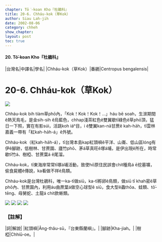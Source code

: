 ```yaml
---
chapter: Tō͘-koan Kho『杜鵑科』
title: 20-6. Chháu-kok（草Kok）
author: Siau Lah-jih
date: 2002-08-06
category: chheh
show_chapter: 
layout: post
toc: true
---
```


#### 20. Tō͘-koan Kho『杜鵑科』


|台灣名|中譯名|學名|
|Chháu-kok（草Kok）|番鵑|Centropus bengalensis|


# 20-6. Chháu-kok（草Kok）

![](../too5/20/20-6-5.Chháu-kok.jpg)


Chháu-kok bih tiàm草phō內，「Kok！Kok！Kok！…」háu bē soah，生湠期間ê熱天鳥毛，是金sih-sih ê烏藍色，chhap淺茶紅色ê雙翼歇tī綠色ê草phō頂，猛日一下照，實在有影súi，活跳koh iáⁿ目，i ê雙翼kan-nā甘蔗ê kah-ha̍h，tī雲林嘉義一帶有「紅kah-ha̍h-á」ê外號。

Chháu-kok（紅kah-ha̍h-á），tī台灣本島kap紅頭嶼ê平洋、山崙、低山區lóng有伊ê腳跡，低樹林、甘蔗園、廬竹phō、茅á草真旺ê塚á埔，是伊出現ê所在，時常歇tī竹á、樹椏、甘蔗葉á ê尾溜。

Chháu-kok，tī東海岸常常tī塚á埔活動，致使hō͘原住民誤會chit種鳥á ē挖墓壙，偷食屍體ê傳說，ka看做不祥ê鳥類。

Chháu-kok是台灣杜鵑科，唯一ka-tī做siū，ka-tī孵卵ê鳥類，做siū tī khah密ê草phō內、甘蔗園內，利用áu曲蔗葉á做空心球型ê siū，食大型ê蟲thōa、蛙類、tō͘-tēng、母舅蛇、土龍á chit款蜥類。


![](../too5/20/20-6-4.Chháu-kok.jpg)
![](../too5/20/20-6-3.Chháu-kok.jpg)
![](../too5/20/20-6-2.Chháu-kok.jpg)
![](../too5/20/20-6-1.Chháu-kok.jpg)


### 【註解】

|詞|解說|
|紅頭嶼|Âng-thâu-sū，『台東縣蘭嶼』。|
|腳跡|Kha-jiah。|
|樹椏|Chhiū-oe。|

